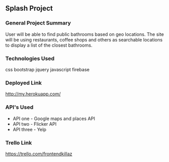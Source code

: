 ## Splash Project

### General Project Summary

User will be able to find public bathrooms based on geo locations. The site will be using restaurants, coffee shops and others as searchable locations to display a list of the closest bathrooms. 

### Technologies Used
css
bootstrap
jquery
javascript
firebase

### Deployed Link
http://my.herokuapp.com/

### API's Used
- API one - Google maps and places API
- API two - Flicker API
- API three  - Yelp

### Trello Link
https://trello.com/frontendkillaz
